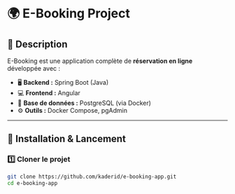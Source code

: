 # 🌍 E-Booking Project

## 🧾 Description
E-Booking est une application complète de **réservation en ligne** développée avec :

- 🖥️ **Backend :** Spring Boot (Java)
- 💻 **Frontend :** Angular
- 🐘 **Base de données :** PostgreSQL (via Docker)
- ⚙️ **Outils :** Docker Compose, pgAdmin

---

## 🚀 Installation & Lancement

### 1️⃣ Cloner le projet
```bash
git clone https://github.com/kaderid/e-booking-app.git
cd e-booking-app

